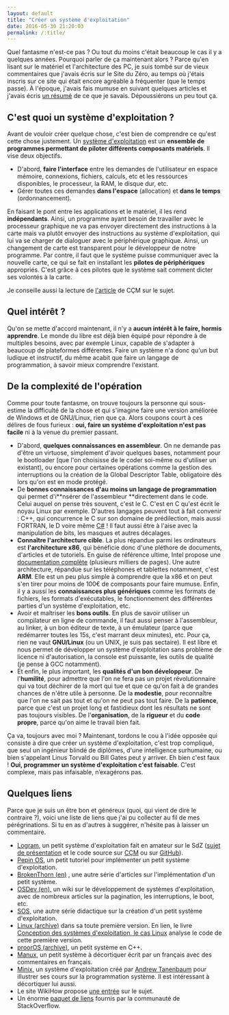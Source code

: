 ```yaml
---
layout: default
title: "Créer un système d'exploitation"
date: 2016-05-30 21:20:03
permalink: /:title/
---
```

Quel fantasme n'est-ce pas ? Ou tout du moins c'était beaucoup le cas il y a quelques années. Pourquoi parler de ça maintenant alors ? Parce qu'en lisant sur le matériel et l'architecture des PC, je suis tombé sur de vieux commentaires que j'avais écris sur le Site du Zéro, au temps où j'étais inscris sur ce site qui était encore agréable à fréquenter (que le temps passe). À l'époque, j'avais fais mumuse en suivant quelques articles et j'avais écris [un résumé](https://openclassrooms.com/forum/sujet/foire-aux-questions-langage-c-98714?page=2#message-1405844) de ce que je savais. Dépoussiérons un peu tout ça.

<!--excerpt-->

## C'est quoi un système d'exploitation ?

Avant de vouloir créer quelque chose, c'est bien de comprendre ce qu'est cette chose justement. Un [système d'exploitation](https://fr.wikipedia.org/wiki/Syst%C3%A8me_d%27exploitation) est un **ensemble de programmes permettant de piloter différents composants matériels**. Il vise deux objectifs.

*   D'abord, **faire l'interface** entre les demandes de l'utilisateur en espace mémoire, connexions, fichiers, calculs, etc et les ressources disponibles, le processeur, la RAM, le disque dur, etc.
*   Gérer toutes ces demandes **dans l'espace** (allocation) et **dans le temps** (ordonnancement).

En faisant le pont entre les applications et le matériel, il les rend **indépendants**. Ainsi, un programme ayant besoin de travailler avec le processeur graphique ne va pas envoyer directement des instructions à la carte mais va plutôt envoyer des instructions au système d'exploitation, qui lui va se charger de dialoguer avec le périphérique graphique. Ainsi, un changement de carte est transparent pour le développeur de notre programme. Par contre, il faut que le système puisse communiquer avec la nouvelle carte, ce qui se fait en installant les **pilotes de périphériques** appropriés. C'est grâce à ces pilotes que le système sait comment dicter ses volontés à la carte.

Je conseille aussi la lecture de [l'article](http://www.commentcamarche.net/contents/1092-systeme-d-exploitation) de CÇM sur le sujet.

## Quel intérêt ?

Qu'on se mette d'accord maintenant, il n'y a **aucun intérêt à le faire, hormis apprendre**. Le monde du libre est déjà bien équipé pour répondre à de multiples besoins, avec par exemple Linux, capable de s'adapter à beaucoup de plateformes différentes. Faire un système n'a donc qu'un but ludique et instructif, du même acabit que faire un langage de programmation, à savoir mieux comprendre l'existant.

## De la complexité de l'opération

Comme pour toute fantasme, on trouve toujours la personne qui sous-estime la difficulté de la chose et qui s'imagine faire une version améliorée de Windows et de GNU/Linux, rien que ça. Alors coupons court à ces délires de fous furieux : **oui, faire un système d'exploitation n'est pas facile** ni à la venue du premier passant.

*   D'abord, **quelques connaissances en assembleur**. On ne demande pas d'être un virtuose, simplement d'avoir quelques bases, notamment pour le bootloader (que l'on choisisse de le coder soi-même ou d'utiliser un existant), ou encore pour certaines opérations comme la gestion des interruptions ou la création de la Global Descriptor Table, obligatoire dès lors qu'on est en mode protégé.
*   De **bonnes connaissances d'au moins un langage de programmation** qui permet d'i**nsérer de l'assembleur **directement dans le code. Celui auquel on pense très souvent, c'est le C. C'est en C qu'est écrit le noyau Linux par exemple. D'autres langages peuvent tout à fait convenir : C++, qui concurrence le C sur son domaine de prédilection, mais aussi FORTRAN, le D voire même [C#](https://github.com/CosmosOS/Cosmos) ! Il faut aussi être à l'aise avec la manipulation de bits, les masques et autres décalages.
*   **Connaître l'architecture cible**. La plus répandue parmi les ordinateurs est **l'architecture x86**, qui bénéficie donc d'une pléthore de documents, d'articles et de tutoriels. En guise de référence ultime, Intel propose une [documentation complète](http://a.michelizza.free.fr/pmwiki.php?n=TutoOS.Intro) (plusieurs milliers de pages). Une autre architecture, répandue sur les téléphones et tablettes notamment, c'est **ARM**. Elle est un peu plus simple à comprendre que la x86 et on peut s'en tirer pour moins de 100€ de composants pour faire mumuse. Enfin, il y a aussi les **connaissances plus génériques** comme les formats de fichiers, les formats d'exécutables, le fonctionnement des différentes parties d'un système d'exploitation, etc.
*   Avoir et maîtriser les **bons outils**. En plus de savoir utiliser un compilateur en ligne de commande, il faut aussi penser à l'assembleur, au linker, à un bon éditeur de texte, à un émulateur (parce que redémarrer toutes les 15s, c'est marrant deux minutes), etc. Pour ça, rien ne vaut **GNU/Linux** (ou un UNIX, je suis pas sectaire). Il est libre et nous permet de développer un système d'exploitation sans problème de licence ni d'autorisation, la console est puissante, les outils de qualité (je pense à GCC notamment).
*   Et enfin, le plus important, les **qualités d'un bon développeur**. De l'**humilité**, pour admettre que l'on ne fera pas un projet révolutionnaire qui va tout déchirer de la mort qui tue et que ce qu'on fait à de grandes chances de n'être utile à personne. De la **modestie**, pour reconnaître que l'on ne sait pas tout et qu'on ne peut pas tout faire. De la **patience**, parce que c'est un projet long et fastidieux dont les résultats ne sont pas toujours visibles. De l'**organisation**, de la **rigueur** et du **code propre**, parce qu'on aime le travail bien fait.

Ça va, toujours avec moi ? Maintenant, tordons le cou à l'idée opposée qui consiste à dire que créer un système d'exploitation, c'est trop compliqué, que seul un ingénieur blindé de diplômes, d'une intelligence surhumaine, ou bien s'appelant Linus Torvald ou Bill Gates peut y arriver. Eh bien c'est faux ! **Oui, programmer un système d'exploitation c'est faisable**. C'est complexe, mais pas infaisable, n’exagérons pas.

## Quelques liens

Parce que je suis un être bon et généreux (quoi, qui vient de dire le contraire ?), voici une liste de liens que j'ai pu collecter au fil de mes pérégrinations. Si tu en as d'autres à suggérer, n'hésite pas à laisser un commentaire.

*   [Logram,](https://openclassrooms.com/forum/sujet/programme-creation-d-un-mini-systeme-d-exploitation-41542?page=1) un petit système d'exploitation fait en amateur sur le SdZ ([sujet de présentation](https://openclassrooms.com/forum/sujet/programme-logram-43487?page=1) et le code source sur [CÇM](http://codes-sources.commentcamarche.net/source/46294-le-systeme-d-exploitation-logram) ou sur [GitHub](https://github.com/steckdenis/logram-os)).
*   [Pepin OS](http://a.michelizza.free.fr/pmwiki.php?n=TutoOS.TutoOS), un petit tutoriel pour implémenter un petit système d'exploitation.
*   [BrokenThorn (en)](http://www.brokenthorn.com/Resources/OSDevIndex.html) , une autre série d'articles sur l'implémentation d'un petit système.
*   [OSDev (en),](http://wiki.osdev.org/Main_Page) un wiki sur le développement de systèmes d'exploitation, avec de nombreux articles sur la pagination, les interruptions, le boot, etc.
*   [SOS,](http://sos.enix.org/fr/PagePrincipale) une autre série didactique sur la création d'un petit système d'exploitation.
*   [Linux (archive)](ftp://ftp.kernel.org/pub/linux/kernel/v1.0/linux-1.0.tar.gz) dans sa toute première version. En lien, le livre [Conception des systèmes d'exploitation, le cas Linux](http://www.editions-eyrolles.com/Livre/9782212113600/conception-des-systemes-d-exploitation) analyse le code de cette première version.
*   [proorOS (archive)](http://www.enib.fr/~harrouet/Data/Misc/System.tgz), un petit système en C++.
*   [Manux](http://www.manux.info/fr/), un petit système à décortiquer écrit par un français avec des commentaires en français.
*   [Minix](http://www.minix3.org/), un système d'exploitation créé par [Andrew Tanenbaum](http://fr.wikipedia.org/wiki/Andrew_S._Tanenbaum) pour illustrer ses cours sur la programmation système. Il est intéressant à décortiquer lui aussi.
*   Le site WikiHow propose [une entrée](http://fr.wikihow.com/cr%C3%A9er-un-syst%C3%A8me-d'exploitation-pour-ordinateur) sur le sujet.
*   Un énorme [paquet de liens](http://stackoverflow.com/questions/43180/what-are-some-resources-for-getting-started-in-operating-system-development) fournis par la communauté de StackOverflow.

